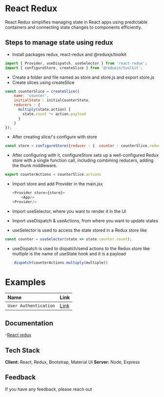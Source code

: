 # React Redux
React Redux simplifies managing state in React apps using predictable containers and connecting state changes to components efficiently.

## Steps to manage state using redux
- Install packages redux, react-redux and @reduxjs/toolkit 
```javascript
import { Provider, useDispatch, useSelector } from 'react-redux';
import { configureStore, createSlice } from '@reduxjs/toolkit';
```
- Create a folder and file named as store and store.js and export store.js
- Create slices using createSlice
```javascript
const counterSlice = createSlice({
    name: 'counter',
    initialState : initialCounterState,
    reducers : {
      multiply(state,action) {
        state.count *= action.payload
      }
    }
});

 ```
- After creating slice/'s  configure with store 
```javascript 
const store = configureStore({reducer : {  counter : counterSlice.reducer } })
```
- After configuring with it, configureStore sets up a well-configured Redux store with a single function call, 
          including combining reducers, adding the thunk middleware.
```javascript 
export counterActions = counterSlice.actions
```
- Import store and add  Provider in the main.jsx 
    ```javascript 
    <Provider store={store}>
        <App/>
    <Provider/>
    ```

- Import useSelector, where you want to render it in the UI 
- Import useDispatch & useActions, from where you want to update states 
- useSelector is used to access the state stored in a Redux store like 
```javascript    
const counter = useSelector(state => state.counter.count);
```
- useDispatch is used to dispatch/send actions to the Redux store like multiple is the name of useState hook and it is a payload
```javascript
    dispatch(counterActions.multiply(multiple))    
```

# Examples
| Name | Link     |
| :-------- | :------- |
| `User Authentication` | [Link]( https://github.com/rahulkulkarni375/React-Redux/tree/main/Login-Logout-Redux )|

## Documentation
-[React redux](https://react-redux.js.org/)

## Tech Stack
**Client:** React, Redux, Bootstrap, Material UI
**Server:** Node, Express

## Feedback
If you have any feedback, please reach out


